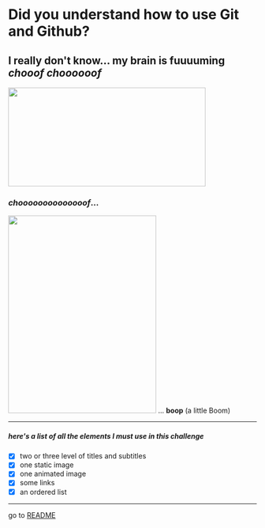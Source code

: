 # Did you understand how to use Git and Github?
## I really don't know... my brain is fuuuuming *chooof choooooof* 


<img src="https://www.acgroupitalia.com/media/k2/items/cache/f710044bf79a4b1f5d8b085e5e5d9711_XL.jpg" width="400" height="200" />

   ### *choooooooooooooof*...

<img src="https://media1.giphy.com/media/v1.Y2lkPTc5MGI3NjExcmNhZTM2bjdsaXh3M3R6OXQ4NGUwajR2cDZkaHRqNWZ4bHQ1dzVzbyZlcD12MV9naWZzX3NlYXJjaCZjdD1n/O3GqAYR9jFxLi/giphy.gif" width="300" height="400"/> ... **boop** (a little Boom)

________________________________________

##### here's a list of all the elements I must use in this challenge

- [x] two or three level of titles and subtitles
- [x] one static image
- [x] one animated image
- [x] some links
- [x] an ordered list

__________________________________________
go to [README](https://github.com/leofountas/markdowntest/blob/main/README.md)

